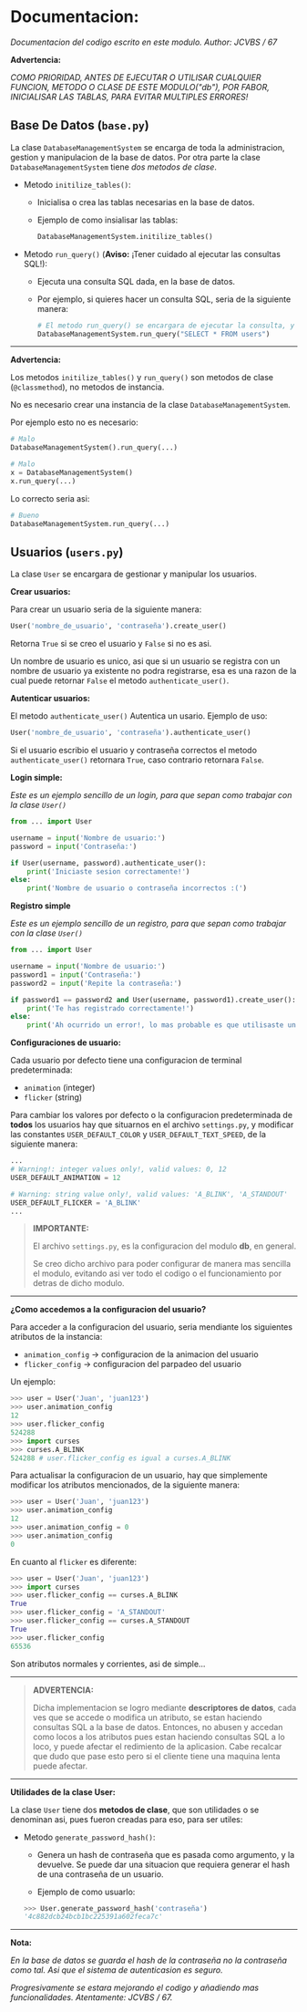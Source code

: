 # Documentacion:

*Documentacion del codigo escrito en este modulo. Author: JCVBS / 67*

**Advertencia:**

*COMO PRIORIDAD, ANTES DE EJECUTAR O UTILISAR CUALQUIER FUNCION, METODO O CLASE DE ESTE MODULO("db"), POR FABOR, INICIALISAR LAS TABLAS, PARA EVITAR MULTIPLES ERRORES!*

## Base De Datos (`base.py`)

La clase `DatabaseManagementSystem` se encarga de toda la administracion, gestion y manipulacion de la base de datos.
Por otra parte la clase `DatabaseManagementSystem` tiene *dos metodos de clase*.

- Metodo `initilize_tables()`:
    - Inicialisa o crea las tablas necesarias en la base de datos.

    - Ejemplo de como insialisar las tablas:

      ```python
      DatabaseManagementSystem.initilize_tables()
      ```

- Metodo `run_query()` (**Aviso:** ¡Tener cuidado al ejecutar las consultas SQL!):
    - Ejecuta una consulta SQL dada, en la base de datos.

    - Por ejemplo, si quieres hacer un consulta SQL, seria de la siguiente manera:

      ```python
      # El metodo run_query() se encargara de ejecutar la consulta, y retornara el resultado.
      DatabaseManagementSystem.run_query("SELECT * FROM users")
      ```
      
------------------

**Advertencia:**

Los metodos `initilize_tables()` y `run_query()` son metodos de 
clase (`@classmethod`), no metodos de instancia.

No es necesario crear una instancia de la clase `DatabaseManagementSystem`.

Por ejemplo esto no es necesario:

```python
# Malo
DatabaseManagementSystem().run_query(...)

# Malo 
x = DatabaseManagementSystem()
x.run_query(...)
```
Lo correcto seria asi:

```python
# Bueno
DatabaseManagementSystem.run_query(...)
```

## Usuarios (`users.py`)

La clase `User` se encargara de gestionar y manipular los usuarios.

**Crear usuarios:**

Para crear un usuario seria de la siguiente manera:
```python
User('nombre_de_usuario', 'contraseña').create_user()
```
Retorna `True` si se creo el usuario y `False` si no es asi.

Un nombre de usuario es unico, asi que si un usuario se registra 
con un nombre de usuario ya existente no podra registrarse, esa
es una razon de la cual puede retornar `False` el metodo `authenticate_user()`.

**Autenticar usuarios:**

El metodo `authenticate_user()` Autentica un usario. Ejemplo de uso:
```python
User('nombre_de_usuario', 'contraseña').authenticate_user()
```

Si el usuario escribio el usuario y contraseña correctos el metodo `authenticate_user()`
retornara `True`, caso contrario retornara `False`.

**Login simple:**

*Este es un ejemplo sencillo de un login, para que sepan como trabajar con la clase `User()`*

```python
from ... import User

username = input('Nombre de usuario:')
password = input('Contraseña:')

if User(username, password).authenticate_user():
    print('Iniciaste sesion correctamente!')
else:
    print('Nombre de usuario o contraseña incorrectos :(')
```

**Registro simple**

*Este es un ejemplo sencillo de un registro, para que sepan como trabajar con la clase `User()`*

```python
from ... import User

username = input('Nombre de usuario:')
password1 = input('Contraseña:')
password2 = input('Repite la contraseña:')

if password1 == password2 and User(username, password1).create_user():
    print('Te has registrado correctamente!')
else:
    print('Ah ocurrido un error!, lo mas probable es que utilisaste un nombre de usuario ya existente')
```

**Configuraciones de usuario:**

Cada usuario por defecto tiene una configuracion de terminal predeterminada:

- `animation` (integer)
- `flicker` (string)

Para cambiar los valores por defecto o la configuracion predeterminada de **todos** los usuarios hay que situarnos en el archivo `settings.py`, y modificar las constantes `USER_DEFAULT_COLOR` y `USER_DEFAULT_TEXT_SPEED`, de la siguiente manera:

```python
...
# Warning!: integer values only!, valid values: 0, 12
USER_DEFAULT_ANIMATION = 12

# Warning: string value only!, valid values: 'A_BLINK', 'A_STANDOUT'
USER_DEFAULT_FLICKER = 'A_BLINK'
...
```

> **IMPORTANTE:** 
>
> El archivo `settings.py`, es la configuracion del modulo **db**, en general. 
>
> Se creo dicho archivo para poder configurar de manera mas sencilla el modulo, evitando asi ver todo el codigo o el funcionamiento por detras de dicho modulo.

-------------

**¿Como accedemos a la configuracion del usuario?**

Para acceder a la configuracion del usuario, seria mendiante los siguientes atributos de la instancia:

- `animation_config` -> configuracion de la animacion del usuario
- `flicker_config` -> configuracion del parpadeo del usuario

Un ejemplo:

```python
>>> user = User('Juan', 'juan123')
>>> user.animation_config
12
>>> user.flicker_config
524288
>>> import curses
>>> curses.A_BLINK
524288 # user.flicker_config es igual a curses.A_BLINK
```

Para actualisar la configuracion de un usuario, hay que simplemente modificar los atributos mencionados, de la siguiente manera:

```python
>>> user = User('Juan', 'juan123')
>>> user.animation_config
12
>>> user.animation_config = 0
>>> user.animation_config
0
```

En cuanto al `flicker` es diferente:
```python
>>> user = User('Juan', 'juan123')
>>> import curses
>>> user.flicker_config == curses.A_BLINK
True
>>> user.flicker_config = 'A_STANDOUT'
>>> user.flicker_config == curses.A_STANDOUT
True
>>> user.flicker_config
65536
```

Son atributos normales y corrientes, asi de simple...

----------

> **ADVERTENCIA:**
>
> Dicha implementacion se logro mediante **descriptores de datos**, cada ves que se accede o modifica un atributo, se estan haciendo consultas SQL a la base de datos. Entonces, no abusen y accedan como locos a los atributos pues estan haciendo consultas SQL a lo loco, y puede afectar el redimiento de la aplicasion. Cabe recalcar que dudo que pase esto pero si el cliente tiene una maquina lenta puede afectar.

------------

**Utilidades de la clase User:**

La clase `User` tiene dos **metodos de clase**, que son utilidades o se denominan asi, pues fueron creadas para eso, para ser utiles:

- Metodo `generate_password_hash()`:
    - Genera un hash de contraseña que es pasada como argumento, y la devuelve. Se puede dar una situacion que requiera generar el hash de una contraseña de un usuario.

    - Ejemplo de como usuarlo:

    ```python
    >>> User.generate_password_hash('contraseña')
    '4c882dcb24bcb1bc225391a602feca7c'
    ```

----------------------

**Nota:**

*En la base de datos se guarda el hash de la contraseña no la contraseña como tal.
Asi que el sistema de autenticasion es seguro.*

*Progresivamente se estara mejorando el codigo y añadiendo mas funcionalidades. Atentamente: JCVBS / 67.*
